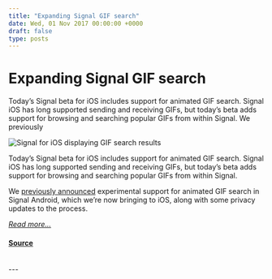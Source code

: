 ```yaml
---
title: "Expanding Signal GIF search"
date: Wed, 01 Nov 2017 00:00:00 +0000
draft: false
type: posts
---
```

# Expanding Signal GIF search





 Today’s Signal beta for iOS includes support for animated GIF search. Signal iOS has long supported sending and receiving GIFs, but today’s beta adds support for browsing and searching popular GIFs from within Signal. We previously

![Signal for iOS displaying GIF search results](/blog/images/giphy-ios-header.jpg)

Today’s Signal beta for iOS includes support for animated GIF search. Signal iOS has long supported sending and receiving GIFs, but today’s beta adds support for browsing and searching popular GIFs from within Signal.

We [previously announced](/blog/giphy-experiment) experimental support for animated GIF search in Signal Android, which we’re now bringing to iOS, along with some privacy updates to the process.

[_Read more..._](https://signal.org/blog/signal-and-giphy-update/)

#### [Source](https://signal.org/blog/signal-and-giphy-update/)

<br/>
---

